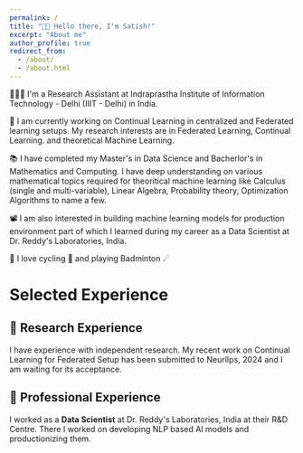 ```yaml
---
permalink: /
title: "👋🏼 Hello there, I'm Satish!"
excerpt: "About me"
author_profile: true
redirect_from: 
  - /about/
  - /about.html
---
```




<!-- [comment] #![Illustration of combining vision and language modalities](/images/image_to_text_vis.png){: .align-right width="300px"} -->
👨🏻‍💻 I'm a Research Assistant at Indraprastha Institute of Information Technology - Delhi (IIIT - Delhi) in India.

🔬 I am currently working on Continual Learning in centralized and Federated learning setups. My research interests are in Federated Learning, Continual Learning. and theoretical Machine Learning.

📚 I have completed my Master's in Data Science and Bacherlor's in Mathematics and Computing. I have deep understanding on various mathematical topics required for theoritical machine learning like Calculus (single and multi-variable), Linear Algebra, Probability theory, Optimization Algorithms to name a few.

📽️ I am also interested in building machine learning models for production environment part of which I learned during my career as a Data Scientist at Dr. Reddy's Laboratories, India.

🎨 I love cycling 🚴 and playing Badminton ☄

# Selected Experience

## 📜 Research Experience
I have experience with independent research. My recent work on Continual Learning for Federated Setup has been submitted to NeurlIps, 2024 and I am waiting for its acceptance.

## 💼 Professional Experience
I worked as a **Data Scientist** at Dr. Reddy's Laboratories, India at their R&D Centre. 
There I worked on developing NLP based AI models and productionizing them.







